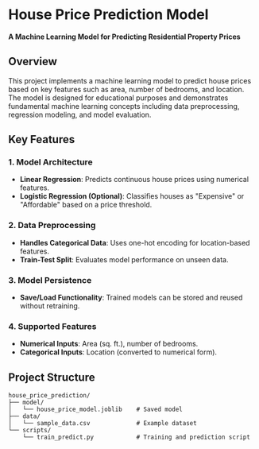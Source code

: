 # **House Price Prediction Model**  
**A Machine Learning Model for Predicting Residential Property Prices**  

## **Overview**  
This project implements a machine learning model to predict house prices based on key features such as area, number of bedrooms, and location. The model is designed for educational purposes and demonstrates fundamental machine learning concepts including data preprocessing, regression modeling, and model evaluation.  

## **Key Features**  

### **1. Model Architecture**  
- **Linear Regression**: Predicts continuous house prices using numerical features.  
- **Logistic Regression (Optional)**: Classifies houses as "Expensive" or "Affordable" based on a price threshold.  

### **2. Data Preprocessing**  
- **Handles Categorical Data**: Uses one-hot encoding for location-based features.  
- **Train-Test Split**: Evaluates model performance on unseen data.  

### **3. Model Persistence**  
- **Save/Load Functionality**: Trained models can be stored and reused without retraining.  

### **4. Supported Features**  
- **Numerical Inputs**: Area (sq. ft.), number of bedrooms.  
- **Categorical Inputs**: Location (converted to numerical form).  



## **Project Structure**  
```
house_price_prediction/  
├── model/  
│   └── house_price_model.joblib    # Saved model  
├── data/  
│   └── sample_data.csv             # Example dataset  
└── scripts/  
    └── train_predict.py            # Training and prediction script  
```
